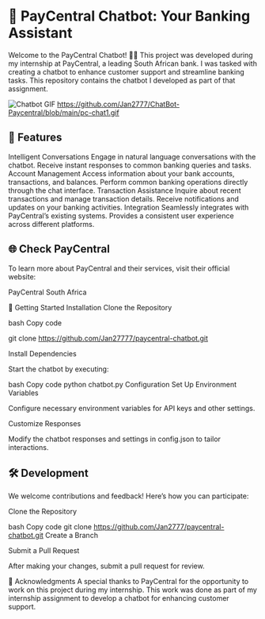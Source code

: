 <h1>🤖 PayCentral Chatbot: Your Banking Assistant</h1>

Welcome to the PayCentral Chatbot! 💬🏦 This project was developed during my internship at PayCentral, a leading South African bank. I was tasked with creating a chatbot to enhance customer support and streamline banking tasks. This repository contains the chatbot I developed as part of that assignment.

![Chatbot GIF](assets/pc-chat1.gif)
https://github.com/Jan2777/ChatBot-Paycentral/blob/main/pc-chat1.gif

<h2>🚀 Features</h2>

Intelligent Conversations
Engage in natural language conversations with the chatbot.
Receive instant responses to common banking queries and tasks.
Account Management
Access information about your bank accounts, transactions, and balances.
Perform common banking operations directly through the chat interface.
Transaction Assistance
Inquire about recent transactions and manage transaction details.
Receive notifications and updates on your banking activities.
Integration
Seamlessly integrates with PayCentral’s existing systems.
Provides a consistent user experience across different platforms.

<h2>🌐 Check PayCentral</h2>
To learn more about PayCentral and their services, visit their official website:

PayCentral South Africa

🔧 Getting Started
Installation
Clone the Repository

bash
Copy code

git clone https://github.com/Jan27777/paycentral-chatbot.git

Install Dependencies

Start the chatbot by executing:

bash
Copy code
python chatbot.py
Configuration
Set Up Environment Variables

Configure necessary environment variables for API keys and other settings.

Customize Responses

Modify the chatbot responses and settings in config.json to tailor interactions.

<h2>🛠️ Development</h2>
We welcome contributions and feedback! Here’s how you can participate:

Clone the Repository

bash
Copy code
git clone https://github.com/Jan2777/paycentral-chatbot.git
Create a Branch

Submit a Pull Request

After making your changes, submit a pull request for review.

🤝 Acknowledgments
A special thanks to PayCentral for the opportunity to work on this project during my internship. This work was done as part of my internship assignment to develop a chatbot for enhancing customer support.
